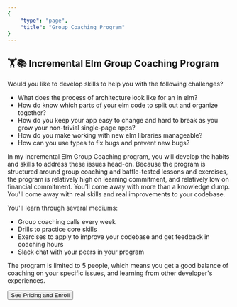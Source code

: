 ```yaml
---
{
    "type": "page",
    "title": "Group Coaching Program"
}
---
```


## 🏋️📚 Incremental Elm Group Coaching Program
Would you like to develop skills to help you with the following challenges?

- What does the process of architecture look like for an in elm?
- How do know which parts of your elm code to split out and organize together?
- How do you keep your app easy to change and hard to break as you grow your non-trivial single-page apps?
- How do you make working with new elm libraries manageable?
- How can you use types to fix bugs and prevent new bugs?


In my Incremental Elm Group Coaching program, you will develop the habits and skills to address these issues head-on. Because the program is structured around group coaching and battle-tested lessons and exercises, the program is relatively high on learning commitment, and relatively low on financial commitment. You'll come away with more than a knowledge dump. You'll come away with real skills and real improvements to your codebase.

You'll learn through several mediums:

- Group coaching calls every week
- Drills to practice core skills
- Exercises to apply to improve your codebase and get feedback in coaching hours
- Slack chat with your peers in your program

The program is limited to 5 people, which means you get a good balance of coaching on your specific issues, and learning from other developer's experiences.


<Button url="https://app.moonclerk.com/pay/6ml1tiepte9a">
See Pricing and Enroll
</Button>

